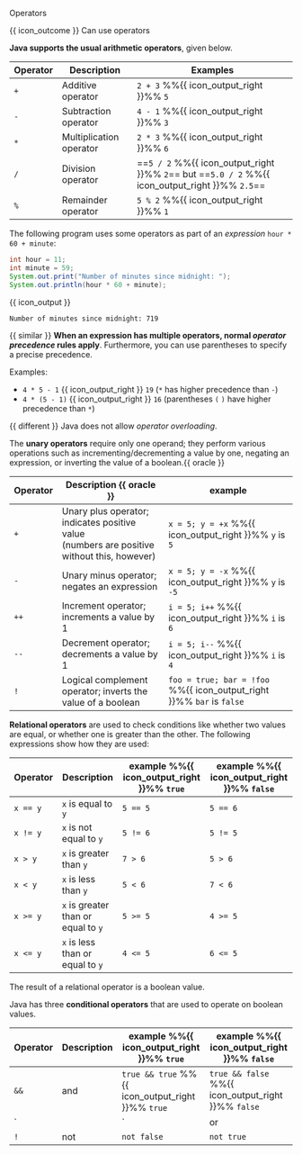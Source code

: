 <span id="title">Operators</span>

<span id="prereqs"></span>

<span id="outcomes">{{ icon_outcome }} Can use operators</span>

<div id="body">


**Java supports the usual arithmetic operators**, given below.

Operator | Description | Examples
---------|-------------|---------
`+` | Additive operator | `2 + 3` %%{{ icon_output_right }}%% `5`
`-` | Subtraction operator | `4 - 1` %%{{ icon_output_right }}%% `3`
`*` | Multiplication operator | `2 * 3` %%{{ icon_output_right }}%% `6`
`/` | Division operator | ==`5 / 2` %%{{ icon_output_right }}%% `2`== but ==`5.0 / 2` %%{{ icon_output_right }}%% `2.5`==
`%` | Remainder operator | `5 % 2` %%{{ icon_output_right }}%% `1`

The following program uses some operators as part of an _expression_ `hour * 60 + minute`:

```java
int hour = 11;
int minute = 59;
System.out.print("Number of minutes since midnight: ");
System.out.println(hour * 60 + minute);
```
{{ icon_output }}
```
Number of minutes since midnight: 719
```

{{ similar }} **When an expression has multiple operators, normal _operator precedence_ rules apply**. Furthermore, you can use parentheses to specify a precise precedence.

<box>

Examples:
* `4 * 5 - 1` {{ icon_output_right }} `19` (`*` has higher precedence than `-`)
* `4 * (5 - 1)` {{ icon_output_right }} `16` (parentheses `(` `)` have higher precedence than `*`)
</box>

{{ different }} Java does not allow <tooltip content="changing the meaning of operators">_operator overloading_</tooltip>.

The **unary operators** require only one operand; they perform various operations such as incrementing/decrementing a value by one, negating an expression, or inverting the value of a boolean.{{ oracle }}


Operator | Description {{ oracle }} | example
---------|-------------|--------
`+` | Unary plus operator; indicates positive value<br>(numbers are positive without this, however) | `x = 5; y = +x` %%{{ icon_output_right }}%% `y` is `5`
`-` | Unary minus operator; negates an expression | `x = 5; y = -x` %%{{ icon_output_right }}%% `y` is `-5`
`++` | Increment operator; increments a value by 1 | `i = 5; i++` %%{{ icon_output_right }}%% `i` is `6`
`--` | Decrement operator; decrements a value by 1 | `i = 5; i--` %%{{ icon_output_right }}%% `i` is `4`
`!` | Logical complement operator; inverts the value of a boolean | `foo = true; bar = !foo` %%{{ icon_output_right }}%% `bar` is `false`


**Relational operators** are used to check conditions like whether two values are equal, or whether one is greater than the other. The following expressions show how they are used:

Operator | Description | example %%{{ icon_output_right }}%% `true`| example %%{{ icon_output_right }}%% `false`
---------|-------------|---------------------------------------|----------------------------------------
`x == y` | `x` is equal to `y` | `5 == 5` | `5 == 6`
`x != y` | `x` is not equal to `y` |`5 != 6` | `5 != 5`
`x > y` | `x` is greater than `y` | `7 > 6` | `5 > 6`
`x < y` | `x` is less than `y` | `5 < 6` | `7 < 6`
`x >= y` | `x` is greater than or equal to `y` | `5 >= 5` | `4 >= 5`
`x <= y` | `x` is less than or equal to `y` | `4 <= 5` | `6 <= 5`

The result of a relational operator is a boolean value.

Java has three **conditional operators** that are used to operate on boolean values.

Operator | Description | example %%{{ icon_output_right }}%% `true`| example %%{{ icon_output_right }}%% `false`
---------|-------------|-------------------------------------------|--------------------------------------------
`&&` | and | `true && true` %%{{ icon_output_right }}%% `true` | `true && false` %%{{ icon_output_right }}%% `false`
`||` | or | `true || false` %%{{ icon_output_right }}%% `true` | `false || false` %%{{ icon_output_right }}%% `false`
`!` | not | `not false` | `not true`


</div>

<div id="extras">
  <include src="resourcesPanel.md" boilerplate />
</div>